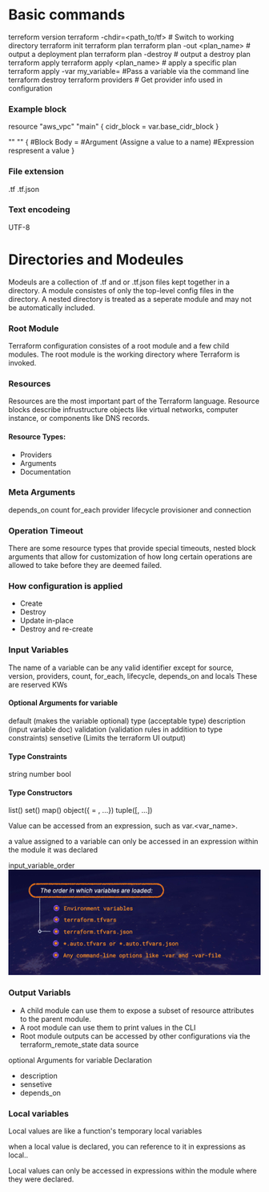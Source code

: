 # Basic commands
terreform version
terraform -chdir=<path_to/tf> <subcommand> # Switch to working directory
terraform init
terraform plan
    terraform plan -out <plan_name> # output a deployment plan
    terraform plan -destroy # output a destroy plan
terraform apply
    terraform apply <plan_name> # apply a specific plan
    terraform apply -var my_variable=<variable> #Pass a variable via the command line
terraform destroy
terraform providers # Get provider info used in configuration

### Example block
resource "aws_vpc" "main" {
    cidr_block = var.base_cidr_block
}

<BLOCK TYPE> "<BLOCK LABEL>" "<BLOCK LABEL>" {
    #Block Body
    <IDENTIFIER> = <EXPRESSION> #Argument (Assigne a value to a name)
    #Expression respresent a value
}

### File extension
.tf
.tf.json

### Text encodeing
UTF-8

# Directories and Modeules
Modeuls are a collection of .tf and or .tf.json files kept together in a directory. A module consistes of only the top-level config files in the directory. A nested directory is treated as a seperate module and may not be automatically included. 

### Root Module
Terraform configuration consistes of a root module and a few child modules. The root module is the working directory where Terraform is invoked.

### Resources
Resources are the most important part of the Terraform language. Resource blocks describe infrustructure objects like virtual networks, computer instance, or components like DNS records.

#### Resource Types:
- Providers
- Arguments
- Documentation

### Meta Arguments
depends_on
count
for_each
provider
lifecycle
provisioner and connection

### Operation Timeout
There are some resource types that provide special timeouts, nested block arguments that allow for customization of how long certain operations are allowed to take before they are deemed failed.

### How configuration is applied
- Create
- Destroy
- Update in-place
- Destroy and re-create

### Input Variables
The name of a variable can be any valid identifier except for source, version, providers, count, for_each, lifecycle, depends_on and locals
These are reserved KWs

#### Optional Arguments for variable
default (makes the variable optional)
type (acceptable type)
description (input variable doc)
validation (validation rules in addition to type constraints)
sensetive (Limits the terraform UI output)

#### Type Constraints
string
number
bool

#### Type Constructors
list(<type>)
set(<type>)
map(<type>)
object({<attribute> = <type>, ...})
tuple([<type>, ...])

Value can be accessed from an expression, such as var.<var_name>.

a value assigned to a variable can only be accessed in an expression within the module it was declared

input_variable_order
![Input Variable order](input_variable_order.png "Input Variable")

### Output Variabls
- A child module can use them to expose a subset of resource attributes to the parent module.
- A root module can use them to print values in the CLI
- Root module outputs can be accessed by other configurations via the terraform_remote_state data source

optional Arguments for variable Declaration
- description
- sensetive
- depends_on

### Local variables
Local values are like a function's temporary local variables

when a local value is declared, you can reference to it in expressions as local.<name>.

Local values can only be accessed in expressions within the module where they were declared.
